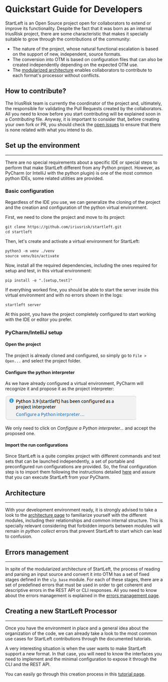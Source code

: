 # Quickstart Guide for Developers

StartLeft is an Open Source project open for collaborators to extend or improve its functionality. Despite the fact that 
it was born as an internal IriusRisk project, there are some characteristic that makes it specially suitable to grow 
through the contributions of the community:

* The nature of the project, whose natural functional escalation is based on the support of new, independent, source formats.
* The conversion into OTM is based on configuration files that can also be created independently depending on the expected
  OTM use.
* The [modularized architecture](Architecture.md) enables collaborators to contribute to each format's 
  processor without conflicts.

## How to contribute?
The IriusRisk team is currently the coordinator of the project and, ultimately, the responsible for validating the Pull Requests
created by the collaborators. All you need to know before you start contributing will be explained soon in a 
_Contributing_ file. Anyway, it is important to consider that, before creating your own fork or PR, you should check the 
[open issues](https://github.com/iriusrisk/startleft/issues) to ensure that there is none related with what you intend to do.

## Set up the environment

---
There are no special requirements about a specific IDE or special steps to perform that make StartLeft different from any
Python project. However, as PyCharm (or IntelliJ with the python plugin) is one of the most common python IDEs, some related 
utilities are provided.

### Basic configuration
Regardless of the IDE you use, we can generalize the cloning of the project and the creation and configuration of the python virtual 
environment.

First, we need to clone the project and move to its project:
```shell
git clone https://github.com/iriusrisk/startleft.git
cd startleft
```

Then, let's create and activate a virtual environment for StartLeft:
```shell
python3 -m venv ./venv
source venv/bin/activate
```

Now, install all the required dependencies, including the ones required for setup and test, in this virtual environment:
```shell
pip install -e ".[setup,test]"
```

If everything worked fine, you should be able to start the server inside this virtual environment and with no errors 
shown in the logs:
```shell
startleft server
```

At this point, you have the project completely configured to start working with the IDE or editor you prefer.

### PyCharm/IntelliJ setup

#### Open the project
The project is already cloned and configured, so simply go to `File > Open...` and select the
project folder.

#### Configure the python interpreter
As we have already configured a virtual environment, PyCharm will recognize it and propose it as the project interpreter:

![img/interpreter.png](img/interpreter.png)

We only need to click on _Configure a Python interpreter..._ and accept the proposed one.

#### Import the run configurations
Since StartLeft is a quite complex project with different commands and test sets that can be launched independently, 
a set of portable and preconfigured run configurations are provided. So, the final configuration step is to import them
following the instructions detailed [here](Run-Configurations.md) and assure that you can execute StartLeft from your PyCharm.

## Architecture

---
With your development environment ready, it is strongly advised to take a look to the 
[architecture page](Architecture.md)
to familiarize yourself with the different modules, including their relationships and common internal structure. This is
specially relevant considering that forbidden imports between modules will remain in _python collect_ errors that prevent 
StartLeft to start which can lead to confusion.

## Errors management

---
In spite of the modularized architecture of StartLeft, the process of reading and parsing an input source and
convert it into OTM has a set of fixed stages defined in the `slp_base` module. For each of these stages, there are
a set of predefined errors that must be used in order to get coherent and descriptive errors in the REST API or CLI
responses. All you need to know about the errors management is explained in the [errors management page](Errors-Management.md).

## Creating a new StartLeft Processor

---
Once you have the environment in place and a general idea about the organization of the code, we can already take a look 
to the most common use cases for StartLeft contributions through the documented tutorials.

A very interesting situation is when the user wants to make StartLeft support a new format. In that case, you will need to 
know the interfaces you need to implement and the minimal configuration to expose it through the CLI and the REST API.

You can easily go through this creation process in this 
[tutorial page](Create-a-new-StartLeft-Processor.md).

